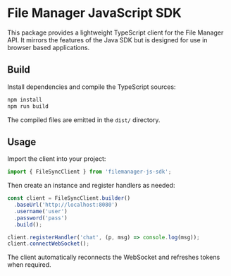 # File Manager JavaScript SDK

This package provides a lightweight TypeScript client for the File Manager API. It mirrors the features of the Java SDK but is designed for use in browser based applications.

## Build

Install dependencies and compile the TypeScript sources:

```bash
npm install
npm run build
```

The compiled files are emitted in the `dist/` directory.

## Usage

Import the client into your project:

```ts
import { FileSyncClient } from 'filemanager-js-sdk';
```

Then create an instance and register handlers as needed:

```ts
const client = FileSyncClient.builder()
  .baseUrl('http://localhost:8080')
  .username('user')
  .password('pass')
  .build();

client.registerHandler('chat', (p, msg) => console.log(msg));
client.connectWebSocket();
```

The client automatically reconnects the WebSocket and refreshes tokens when required.

